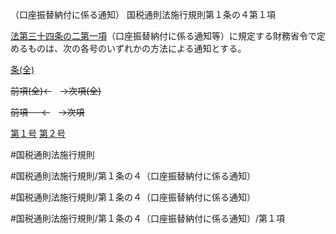 （口座振替納付に係る通知）
国税通則法施行規則第１条の４第１項

[法第三十四条の二第一項](国税通則法＿＿＿＿＿第３４条の２第１項)（口座振替納付に係る通知等）に規定する財務省令で定めるものは、次の各号のいずれかの方法による通知とする。

[条(全)](国税通則法施行規則＿第１条の４_.md)

~~前項(全)←~~　~~→次項(全)~~

~~前項 　 ←~~　~~→次項~~

[第１号](国税通則法施行規則＿第１条の４第１項第１号.md)  [第２号](国税通則法施行規則＿第１条の４第１項第２号.md)  

#国税通則法施行規則

#国税通則法施行規則/第１条の４（口座振替納付に係る通知）

#国税通則法施行規則/第１条の４（口座振替納付に係る通知）

#国税通則法施行規則/第１条の４（口座振替納付に係る通知）/第１項

